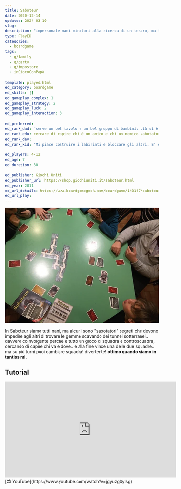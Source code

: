```yaml
---
title: Saboteur
date: 2020-12-14
updated: 2024-03-10
slug: 
description: "impersonate nani minatori alla ricerca di un tesoro, ma tra di voi si nascondono sabotatori!"
type: PlayED
categories:
  - boardgame
tags:
  - g/family
  - g/party
  - g/impostore
  - inGiocoConPapà

template: played.html
ed_category: boardgame
ed_skills: []
ed_gameplay_complex: 1
ed_gameplay_strategy: 2
ed_gameplay_luck: 2
ed_gameplay_interaction: 3

ed_preferred: 
ed_rank_dad: "serve un bel tavolo e un bel gruppo di bambini: più si è meglio è"
ed_rank_edu: cercare di capire chi è un amico e chi un nemico sabotatore è il cuore di questo gioco
ed_rank_dev:
ed_rank_kid: "Mi piace costruire i labirinti e bloccare gli altri. E' divertente sia essere un nano e cercare l'oro sia fare l'impostore. e l'essere in miniera ci piace sempre a noi ragazzi"

ed_players: 4-12
ed_age: 7
ed_duration: 30

ed_publisher: Giochi Uniti
ed_publisher_url: https://shop.giochiuniti.it/saboteur.html
ed_year: 2011
ed_url_details: https://www.boardgamegeek.com/boardgame/143147/saboteur-compilation-editions
ed_url_play: 
---
```

 
![img](../../assets/img/played/boardgame/saboteur.webp)

In Saboteur siamo tutti nani, ma alcuni sono "sabotatori" segreti che devono impedire agli altri di trovare le gemme scavando dei tunnel sotterranei.. davvero coinvolgente perché è tutto un gioco di squadra e controsquadra, cercando di capire chi va e dove.. e alla fine vince una delle due squadre.. ma su più turni puoi cambiare squadra!
divertente! 
**ottimo quando siamo in tantissimi.**

## Tutorial

<iframe width="560" height="315" src="https://www.youtube-nocookie.com/embed/jgyuzgSylsg?si=hX-_4OglVJf5GqD9" title="YouTube video player" frameborder="0" allow="accelerometer; autoplay; clipboard-write; encrypted-media; gyroscope; picture-in-picture; web-share" allowfullscreen></iframe>
[📺 YouTube](https://www.youtube.com/watch?v=jgyuzgSylsg)
